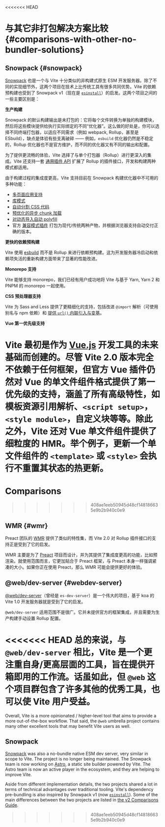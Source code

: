 <<<<<<< HEAD
# 与其它非打包解决方案比较 {#comparisons-with-other-no-bundler-solutions}

## Snowpack {#snowpack}

[Snowpack](https://www.snowpack.dev/) 也是一个与 Vite 十分类似的非构建式原生 ESM 开发服务器。除了不同的实现细节外，这两个项目在技术上比传统工具有很多共同优势。Vite 的依赖预构建也受到了 Snowpack v1（现在是 [`esinstall`](https://github.com/snowpackjs/snowpack/tree/main/esinstall)）的启发。这两个项目之间的一些主要区别是：

**生产构建**

Snowpack 的默认构建输出是未打包的：它将每个文件转换为单独的构建模块，然后将这些模块提供给执行实际绑定的不同“优化器”。这么做的好处是，你可以选择不同终端打包器，以适应不同需求（例如 webpack, Rollup，甚至是 ESbuild），缺点是体验有些支离破碎 —— 例如，`esbuild` 优化器仍然是不稳定的，Rollup 优化器也不是官方维护，而不同的优化器又有不同的输出和配置。

为了提供更流畅的体验，Vite 选择了与单个打包器（Rollup）进行更深入的集成。Vite 还支持一套 [通用插件 API](./api-plugin) 扩展了 Rollup 的插件接口，开发和构建两种模式都适用。

由于构建过程的集成度更高，Vite 支持目前在 Snowpack 构建优化器中不可用的多种功能：

- [多页面应用支持](./build#multi-page-app)
- [库模式](./build#library-mode)
- [自动分割 CSS 代码](./features#css-code-splitting)
- [预优化的异步 chunk 加载](./features#async-chunk-loading-optimization)
- [对动态导入自动 polyfill](./features#dynamic-import-polyfill)
- 官方 [兼容模式插件](https://github.com/vitejs/vite/tree/main/packages/plugin-legacy) 打包为现代/传统两种产物，并根据浏览器支持自动交付正确的版本。

**更快的依赖预构建**

Vite 使用 [esbuild](https://esbuild.github.io/) 而不是 Rollup 来进行依赖预构建。这为开发服务器冷启动和依赖项失活的重新构建方面带来了显著的性能改进。

**Monorepo 支持**

Vite 能够支持 monorepo，我们已经有用户成功地将 Vite 与基于 Yarn, Yarn 2 和 PNPM 的 monorepo 一起使用。

**CSS 预处理器支持**

Vite 为 Sass and Less 提供了更精细化的支持，包括改进 `@import` 解析（可使用别名与 npm 依赖）和 [提供 `url()` 内联引入与变基](./features#import-inlining-and-rebasing)。

**Vue 第一优先级支持**

Vite 最初是作为 [Vue.js](https://vuejs.org/) 开发工具的未来基础而创建的。尽管 Vite 2.0 版本完全不依赖于任何框架，但官方 Vue 插件仍然对 Vue 的单文件组件格式提供了第一优先级的支持，涵盖了所有高级特性，如模板资源引用解析、`<script setup>`，`<style module>`，自定义块等等。除此之外，Vite 还对 Vue 单文件组件提供了细粒度的 HMR。举个例子，更新一个单文件组件的 `<template>` 或 `<style>` 会执行不重置其状态的热更新。
=======
# Comparisons
>>>>>>> 408ae1eeb50945d48cf148186635e9b2b940c0e9

## WMR {#wmr}

Preact 团队的 [WMR](https://github.com/preactjs/wmr) 提供了类似的特性集，而 Vite 2.0 对 Rollup 插件接口的支持正是受到了它的启发。

WMR 主要是为了 [Preact](https://preactjs.com/) 项目而设计，并为其提供了集成度更高的功能，比如预渲染。就使用范围而言，它更加贴合于 Preact 框架，与 Preact 本身一样强调紧凑的大小。如果你正在使用 Preact，那么 WMR 可能会提供更好的体验。

## @web/dev-server {#webdev-server}

[@web/dev-server](https://modern-web.dev/docs/dev-server/overview/)（曾经是 `es-dev-server`）是一个伟大的项目，基于 koa 的 Vite 1.0 开发服务器就是受到了它的启发。

`@web/dev-server` 适用范围不是很广。它并未提供官方的框架集成，并且需要为生产构建手动设置 Rollup 配置。

<<<<<<< HEAD
总的来说，与 `@web/dev-server` 相比，Vite 是一个更注重自身/更高层面的工具，旨在提供开箱即用的工作流。话虽如此，但 `@web` 这个项目群包含了许多其他的优秀工具，也可以使 Vite 用户受益。
=======
Overall, Vite is a more opinionated / higher-level tool that aims to provide a more out-of-the-box workflow. That said, the `@web` umbrella project contains many other excellent tools that may benefit Vite users as well.

## Snowpack

[Snowpack](https://www.snowpack.dev/) was also a no-bundle native ESM dev server, very similar in scope to Vite. The project is no longer being maintained. The Snowpack team is now working on [Astro](https://astro.build/), a static site builder powered by Vite. The Astro team is now an active player in the ecosystem, and they are helping to improve Vite.

Aside from different implementation details, the two projects shared a lot in terms of technical advantages over traditional tooling. Vite's dependency pre-bundling is also inspired by Snowpack v1 (now [`esinstall`](https://github.com/snowpackjs/snowpack/tree/main/esinstall)). Some of the main differences between the two projects are listed in [the v2 Comparisons Guide](https://v2.vitejs.dev/guide/comparisons).
>>>>>>> 408ae1eeb50945d48cf148186635e9b2b940c0e9
